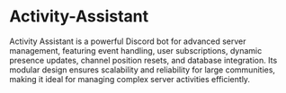 # Activity-Assistant
Activity Assistant is a powerful Discord bot for advanced server management, featuring event handling, user subscriptions, dynamic presence updates, channel position resets, and database integration. Its modular design ensures scalability and reliability for large communities, making it ideal for managing complex server activities efficiently.
